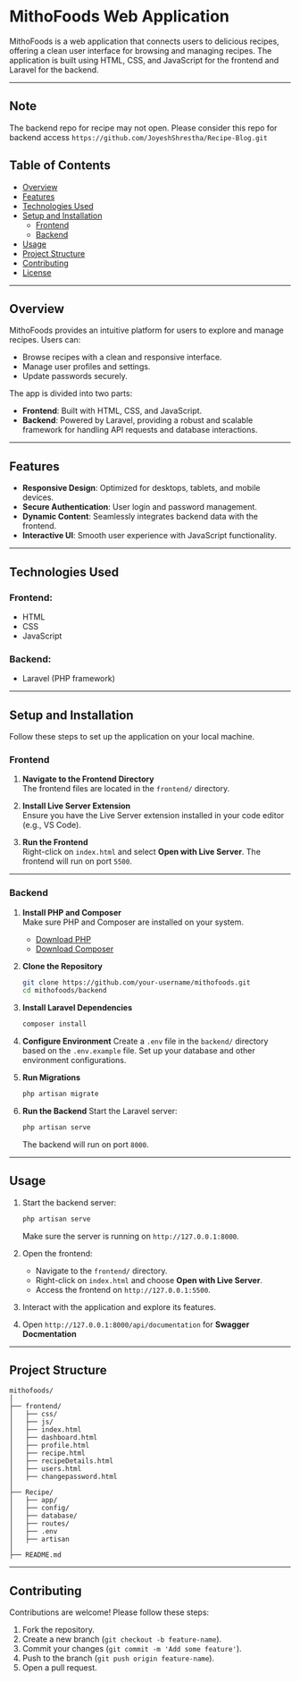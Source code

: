 # MithoFoods Web Application

MithoFoods is a web application that connects users to delicious recipes, offering a clean user interface for browsing and managing recipes. The application is built using HTML, CSS, and JavaScript for the frontend and Laravel for the backend.

---

## Note

The backend repo for recipe may not open. Please consider this repo for backend access
`https://github.com/JoyeshShrestha/Recipe-Blog.git`

## Table of Contents

- [Overview](#overview)
- [Features](#features)
- [Technologies Used](#technologies-used)
- [Setup and Installation](#setup-and-installation)
  - [Frontend](#frontend)
  - [Backend](#backend)
- [Usage](#usage)
- [Project Structure](#project-structure)
- [Contributing](#contributing)
- [License](#license)

---

## Overview

MithoFoods provides an intuitive platform for users to explore and manage recipes. Users can:

- Browse recipes with a clean and responsive interface.
- Manage user profiles and settings.
- Update passwords securely.

The app is divided into two parts:

- **Frontend**: Built with HTML, CSS, and JavaScript.
- **Backend**: Powered by Laravel, providing a robust and scalable framework for handling API requests and database interactions.

---

## Features

- **Responsive Design**: Optimized for desktops, tablets, and mobile devices.
- **Secure Authentication**: User login and password management.
- **Dynamic Content**: Seamlessly integrates backend data with the frontend.
- **Interactive UI**: Smooth user experience with JavaScript functionality.

---

## Technologies Used

### Frontend:

- HTML
- CSS
- JavaScript

### Backend:

- Laravel (PHP framework)

---

## Setup and Installation

Follow these steps to set up the application on your local machine.

### Frontend

1. **Navigate to the Frontend Directory**  
   The frontend files are located in the `frontend/` directory.

2. **Install Live Server Extension**  
   Ensure you have the Live Server extension installed in your code editor (e.g., VS Code).

3. **Run the Frontend**  
   Right-click on `index.html` and select **Open with Live Server**. The frontend will run on port `5500`.

---

### Backend

1. **Install PHP and Composer**  
   Make sure PHP and Composer are installed on your system.

   - [Download PHP](https://www.php.net/downloads)
   - [Download Composer](https://getcomposer.org/download/)

2. **Clone the Repository**

   ```bash
   git clone https://github.com/your-username/mithofoods.git
   cd mithofoods/backend
   ```

3. **Install Laravel Dependencies**

   ```bash
   composer install
   ```

4. **Configure Environment**
   Create a `.env` file in the `backend/` directory based on the `.env.example` file. Set up your database and other environment configurations.

5. **Run Migrations**

   ```bash
   php artisan migrate
   ```

6. **Run the Backend**
   Start the Laravel server:
   ```bash
   php artisan serve
   ```
   The backend will run on port `8000`.

---

## Usage

1. Start the backend server:

   ```bash
   php artisan serve
   ```

   Make sure the server is running on `http://127.0.0.1:8000`.

2. Open the frontend:

   - Navigate to the `frontend/` directory.
   - Right-click on `index.html` and choose **Open with Live Server**.
   - Access the frontend on `http://127.0.0.1:5500`.

3. Interact with the application and explore its features.

4. Open `http://127.0.0.1:8000/api/documentation` for **Swagger Docmentation**

---

## Project Structure

```
mithofoods/
│
├── frontend/
│   ├── css/
│   ├── js/
│   ├── index.html
│   ├── dashboard.html
│   ├── profile.html
│   ├── recipe.html
│   ├── recipeDetails.html
│   ├── users.html
│   ├── changepassword.html
│
├── Recipe/
│   ├── app/
│   ├── config/
│   ├── database/
│   ├── routes/
│   ├── .env
│   ├── artisan
│
├── README.md
```

---

## Contributing

Contributions are welcome! Please follow these steps:

1. Fork the repository.
2. Create a new branch (`git checkout -b feature-name`).
3. Commit your changes (`git commit -m 'Add some feature'`).
4. Push to the branch (`git push origin feature-name`).
5. Open a pull request.
